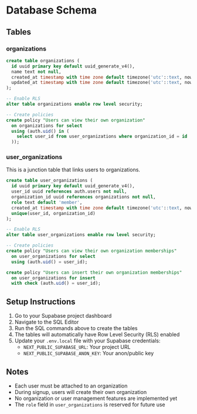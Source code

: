 # Database Schema

## Tables

### organizations
```sql
create table organizations (
  id uuid primary key default uuid_generate_v4(),
  name text not null,
  created_at timestamp with time zone default timezone('utc'::text, now()) not null,
  updated_at timestamp with time zone default timezone('utc'::text, now()) not null
);

-- Enable RLS
alter table organizations enable row level security;

-- Create policies
create policy "Users can view their own organization"
  on organizations for select
  using (auth.uid() in (
    select user_id from user_organizations where organization_id = id
  ));
```

### user_organizations
This is a junction table that links users to organizations.

```sql
create table user_organizations (
  id uuid primary key default uuid_generate_v4(),
  user_id uuid references auth.users not null,
  organization_id uuid references organizations not null,
  role text default 'member',
  created_at timestamp with time zone default timezone('utc'::text, now()) not null,
  unique(user_id, organization_id)
);

-- Enable RLS
alter table user_organizations enable row level security;

-- Create policies
create policy "Users can view their own organization memberships"
  on user_organizations for select
  using (auth.uid() = user_id);

create policy "Users can insert their own organization memberships"
  on user_organizations for insert
  with check (auth.uid() = user_id);
```

## Setup Instructions

1. Go to your Supabase project dashboard
2. Navigate to the SQL Editor
3. Run the SQL commands above to create the tables
4. The tables will automatically have Row Level Security (RLS) enabled
5. Update your `.env.local` file with your Supabase credentials:
   - `NEXT_PUBLIC_SUPABASE_URL`: Your project URL
   - `NEXT_PUBLIC_SUPABASE_ANON_KEY`: Your anon/public key

## Notes

- Each user must be attached to an organization
- During signup, users will create their own organization
- No organization or user management features are implemented yet
- The `role` field in `user_organizations` is reserved for future use

